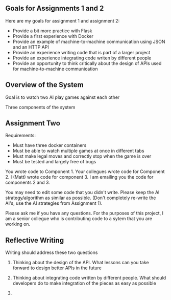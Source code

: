 ## Goals for Assignments 1 and 2

Here are my goals for assignment 1 and assignment 2:

- Provide a bit more practice with Flask
- Provide a first experience with Docker
- Provide an example of machine-to-machine communication using JSON and an HTTP API
- Provide an experience writing code that is part of a larger project
- Provide an experience integrating code writen by different people
- Provide an opportunity to think critically about the design of APIs used for machine-to-machine communication

## Overview of the System

Goal is to watch two AI play games against each other

Three components of the system

## Assignment Two

Requirements:

- Must have three docker containers
- Must be able to watch multiple games at once in different tabs
- Must make legal moves and correctly stop when the game is over
- Must be tested and largely free of bugs

You wrote code to Component 1. Your collegues wrote code for Component 2. I (Matt) wrote code for component 3. I am emailing you the code for components 2 and 3.

You may need to edit some code that you didn't write. Please keep the AI strategy/algorithm as similar as possible. (Don't completely re-write the AI's, use the AI strategies from Assignment 1). 

Please ask me if you have any questions. For the purposes of this project, I am a senior collegue who is contributing code to a sytem that you are working on.

## Reflective Writing

Writing should address these two questions

1. Thinking about the design of the API. What lessons can you take forward to design better APIs in the future

2. Thinking about integrating code written by different people. What should developers do to make integration of the pieces as easy as possible
3. 
